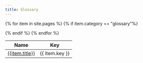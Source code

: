 ```yaml
---
title: Glossary
---
```


<table class="table table-striped">
  <thead>
    <tr>
			<th>Name</th>
      <th>Key</th>
    </tr>
	</thead>

  {% for item in site.pages %}
  {% if item.category == "glossary"%}
  <tr>
    <td>
      <a class='rule-list-title' href="{{ item.url | prepend: site.baseurl }}">{{item.title}}</a>
    </td>
    <td>
      {{ item.key }}
    </td>
  </tr>
  {% endif %}
  {% endfor %}
</table>
